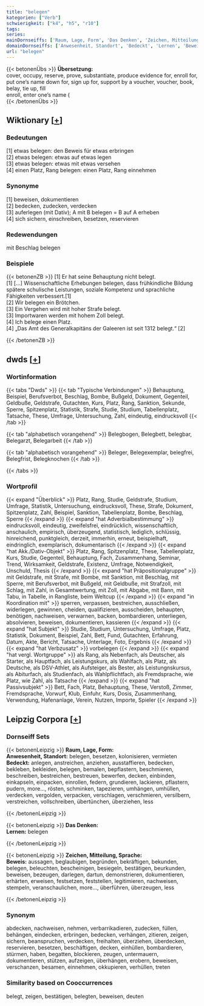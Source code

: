 ```yaml
---
title: "belegen"
kategorien: ["Verb"]
schwierigkeit: ["k4", "h5", "r10"]
tags:
series:
mainDornseiffs: ['Raum, Lage, Form', 'Das Denken', 'Zeichen, Mitteilung, Sprache']
domainDornseiffs: ['Anwesenheit, Standort', 'Bedeckt', 'Lernen', 'Beweis']
url: "belegen"
---
```


{{< betonenÜbs >}}
**Übersetzung:**  
cover, occupy, reserve, prove, substantiate, produce evidence for, enroll for, put one’s name down for, sign up for, support by a voucher, voucher, book, belay, tie up, fill  
enroll, enter one’s name (  
{{< /betonenÜbs >}}

## Wiktionary [[+](https://de.wiktionary.org/wiki/belegen)]

### Bedeutungen
[1] etwas belegen: den Beweis für etwas erbringen  
[2] etwas belegen: etwas auf etwas legen  
[3] etwas belegen: etwas mit etwas versehen  
[4] einen Platz, Rang belegen: einen Platz, Rang einnehmen  

### Synonyme
[1] beweisen, dokumentieren  
[2] bedecken, zudecken, verdecken  
[3] auferlegen (mit Dativ); A mit B belegen = B auf A erheben  
[4] sich sichern, einschreiben, besetzen, reservieren  

### Redewendungen
mit Beschlag belegen  

### Beispiele
{{< betonenZB >}}
[1] Er hat seine Behauptung nicht belegt.  
[1] […] Wissenschaftliche Erhebungen belegen, dass frühkindliche Bildung spätere schulische Leistungen, soziale Kompetenz und sprachliche Fähigkeiten verbessert.[1]  
[2] Wir belegen ein Brötchen.  
[3] Ein Vergehen wird mit hoher Strafe belegt.  
[3] Importwaren werden mit hohem Zoll belegt.  
[4] Ich belege einen Platz.  
[4] „Das Amt des Generalkapitäns der Galeeren ist seit 1312 belegt.“ [2]  

{{< /betonenZB >}}


## dwds [[+](https://www.dwds.de/wb/belegen)]

### Wortinformation
{{< tabs "Dwds" >}}
{{< tab "Typische Verbindungen" >}}
Behauptung, Beispiel, Berufsverbot, Beschlag, Bombe, Bußgeld, Dokument, Gegenteil, Geldbuße, Geldstrafe, Gutachten, Kurs, Platz, Rang, Sanktion, Sekunde, Sperre, Spitzenplatz, Statistik, Strafe, Studie, Studium, Tabellenplatz, Tatsache, These, Umfrage, Untersuchung, Zahl, eindeutig, eindrucksvoll
{{< /tab >}}

{{< tab "alphabetisch vorangehend" >}}
Belegbogen, Belegbett, belegbar, Belegarzt, Belegarbeit
{{< /tab >}}

{{< tab "alphabetisch vorangehend" >}}
Beleger, Belegexemplar, belegfrei, Belegfrist, Belegknochen
{{< /tab >}}

{{< /tabs >}}

### Wortprofil
{{< expand "Überblick" >}} Platz, Rang, Studie, Geldstrafe, Studium, Umfrage, Statistik, Untersuchung, eindrucksvoll, These, Strafe, Dokument, Spitzenplatz, Zahl, Beispiel, Sanktion, Tabellenplatz, Bombe, Beschlag, Sperre {{< /expand >}}
{{< expand "hat Adverbialbestimmung" >}} eindrucksvoll, eindeutig, zweifelsfrei, eindrücklich, wissenschaftlich, anschaulich, empirisch, überzeugend, statistisch, lediglich, schlüssig, hinreichend, punktgleich, derzeit, immerhin, erneut, beispielhaft, eindringlich, exemplarisch, dokumentarisch {{< /expand >}}
{{< expand "hat Akk./Dativ-Objekt" >}} Platz, Rang, Spitzenplatz, These, Tabellenplatz, Kurs, Studie, Gegenteil, Behauptung, Fach, Zusammenhang, Seminar, Trend, Wirksamkeit, Geldstrafe, Existenz, Umfrage, Notwendigkeit, Unschuld, Thesis {{< /expand >}}
{{< expand "hat Präpositionalgruppe" >}} mit Geldstrafe, mit Strafe, mit Bombe, mit Sanktion, mit Beschlag, mit Sperre, mit Berufsverbot, mit Bußgeld, mit Geldbuße, mit Strafzoll, mit Schlag, mit Zahl, in Gesamtwertung, mit Zoll, mit Abgabe, mit Bann, mit Tabu, in Tabelle, in Rangliste, beim Weltcup {{< /expand >}}
{{< expand "in Koordination mit" >}} sperren, verpassen, bestreichen, ausschließen, widerlegen, gewinnen, cheiden, qualifizieren, ausscheiden, behaupten, benötigen, nachweisen, verwarnen, backen, bombardieren, unterliegen, absolvieren, beweisen, dokumentieren, kassieren {{< /expand >}}
{{< expand "hat Subjekt" >}} Studie, Studium, Untersuchung, Umfrage, Platz, Statistik, Dokument, Beispiel, Zahl, Bett, Fund, Gutachten, Erfahrung, Datum, Akte, Bericht, Tatsache, Unterlage, Foto, Ergebnis {{< /expand >}}
{{< expand "hat Verbzusatz" >}} vorbelegen {{< /expand >}}
{{< expand "hat vergl. Wortgruppe" >}} als Rang, als Nebenfach, als Deutscher, als Starter, als Hauptfach, als Leistungskurs, als Wahlfach, als Platz, als Deutsche, als DSV-Athlet, als Aufsteiger, als Bester, als Leistungnskursus, als Abiturfach, als Studienfach, als Wahlpflichtfach, als Fremdsprache, wie Platz, wie Zahl, als Tatsache {{< /expand >}}
{{< expand "hat Passivsubjekt" >}} Bett, Fach, Platz, Behauptung, These, Verstoß, Zimmer, Fremdsprache, Vorwurf, Klub, Einfuhr, Kurs, Dosis, Zusammenhang, Verwendung, Hafenanlage, Verein, Nutzen, Importe, Spieler {{< /expand >}}

## Leipzig Corpora [[+](https://corpora.uni-leipzig.de/en/res?word=belegen&corpusId=deu_newscrawl-public_2018)]

### Dornseiff Sets
{{< betonenLeipzig >}}
**Raum, Lage, Form:**  
**Anwesenheit, Standort:** belegen, besetzen, kolonisieren, vermieten  
**Bedeckt:** anlegen, anstreichen, anziehen, ausstaffieren, bedecken, bekleben, bekleiden, belegen, bemalen, bepflastern, beschmieren, beschreiben, bestreichen, bestreuen, bewerfen, decken, einbinden, einkapseln, einpacken, einrollen, federn, grundieren, lackieren, pflastern, pudern, more..., rösten, schminken, tapezieren, umhängen, umhüllen, verdecken, vergolden, verpacken, verschlagen, verschmieren, versilbern, verstreichen, vollschreiben, übertünchen, überziehen, less  

{{< /betonenLeipzig >}}


{{< betonenLeipzig >}}
**Das Denken:**  
**Lernen:** belegen  

{{< /betonenLeipzig >}}


{{< betonenLeipzig >}}
**Zeichen, Mitteilung, Sprache:**  
**Beweis:** aussagen, beglaubigen, begründen, bekräftigen, bekunden, belegen, beleuchten, bescheinigen, besiegeln, bestätigen, beurkunden, beweisen, bezeugen, darlegen, dartun, demonstrieren, dokumentieren, erhärten, erweisen, festsetzen, feststellen, legitimieren, nachweisen, stempeln, veranschaulichen, more..., überführen, überzeugen, less  

{{< /betonenLeipzig >}}

### Synonym
abdecken, nachweisen, nehmen, verbarrikadieren, zudecken, füllen, behängen, eindecken, erbringen, bedecken, verhängen, zitieren, zeigen, sichern, beanspruchen, verdecken, freihalten, überziehen, überdecken, reservieren, besetzen, beschäftigen, decken, einhüllen, bombardieren, stürmen, haben, begatten, blockieren, zeugen, untermauern, dokumentieren, stützen, aufzeigen, überhängen, erobern, beweisen, verschanzen, besamen, einnehmen, okkupieren, verhüllen, treten


### Similarity based on Cooccurrences
belegt, zeigen, bestätigen, belegten, beweisen, deuten

